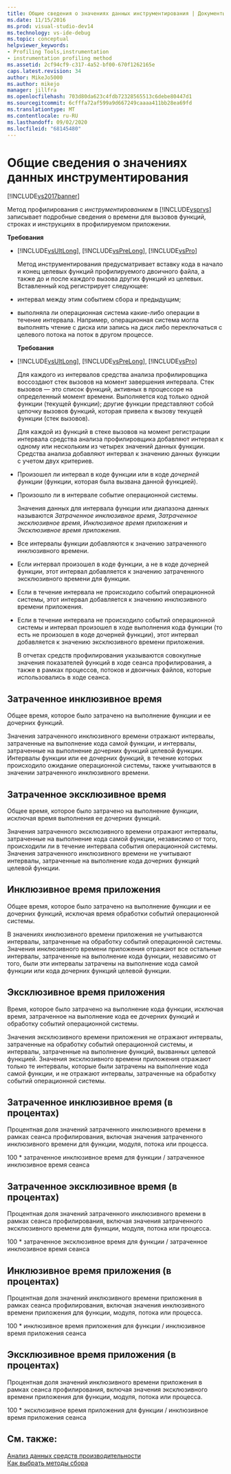 ```yaml
---
title: Общие сведения о значениях данных инструментирования | Документы Майкрософт
ms.date: 11/15/2016
ms.prod: visual-studio-dev14
ms.technology: vs-ide-debug
ms.topic: conceptual
helpviewer_keywords:
- Profiling Tools,instrumentation
- instrumentation profiling method
ms.assetid: 2cf94cf9-c317-4a52-bf00-670f1262165e
caps.latest.revision: 34
author: MikeJo5000
ms.author: mikejo
manager: jillfra
ms.openlocfilehash: 703d80da623c4fdb72328565513c6debe80447d1
ms.sourcegitcommit: 6cfffa72af599a9d667249caaaa411bb28ea69fd
ms.translationtype: MT
ms.contentlocale: ru-RU
ms.lasthandoff: 09/02/2020
ms.locfileid: "68145480"
---
```

# <a name="understanding-instrumentation-data-values"></a>Общие сведения о значениях данных инструментирования
[!INCLUDE[vs2017banner](../includes/vs2017banner.md)]

Метод профилирования с *инструментированием* в [!INCLUDE[vsprvs](../includes/vsprvs-md.md)] записывает подробные сведения о времени для вызовов функций, строках и инструкциях в профилируемом приложении.  
  
 **Требования**  
  
- [!INCLUDE[vsUltLong](../includes/vsultlong-md.md)], [!INCLUDE[vsPreLong](../includes/vsprelong-md.md)], [!INCLUDE[vsPro](../includes/vspro-md.md)]  
  
  Метод инструментирования предусматривает вставку кода в начало и конец целевых функций профилируемого двоичного файла, а также до и после каждого вызова других функций из целевых. Вставленный код регистрирует следующее:  
  
- интервал между этим событием сбора и предыдущим;  
  
- выполняла ли операционная система какие-либо операции в течение интервала. Например, операционная система могла выполнять чтение с диска или запись на диск либо переключаться с целевого потока на поток в другом процессе.  
  
  **Требования**  
  
- [!INCLUDE[vsUltLong](../includes/vsultlong-md.md)], [!INCLUDE[vsPreLong](../includes/vsprelong-md.md)], [!INCLUDE[vsPro](../includes/vspro-md.md)]  
  
  Для каждого из интервалов средства анализа профилировщика воссоздают стек вызовов на момент завершения интервала. Стек вызовов — это список функций, активных в процессоре на определенный момент времени. Выполняется код только одной функции (текущей функции); другие функции представляют собой цепочку вызовов функций, которая привела к вызову текущей функции (стек вызовов).  
  
  Для каждой из функций в стеке вызовов на момент регистрации интервала средства анализа профилировщика добавляют интервал к одному или нескольким из четырех значений данных функции. Средства анализа добавляют интервал к значению данных функции с учетом двух критериев.  
  
- Произошел ли интервал в коде функции или в коде *дочерней функции* (функции, которая была вызвана данной функцией).  
  
- Произошло ли в интервале событие операционной системы.  
  
  Значения данных для интервала функции или диапазона данных называются *Затраченное инклюзивное время*, *Затраченное эксклюзивное время*, *Инклюзивное время приложения* и *Эксклюзивное время приложения*.  
  
- Все интервалы функции добавляются к значению затраченного инклюзивного времени.  
  
- Если интервал произошел в коде функции, а не в коде дочерней функции, этот интервал добавляется к значению затраченного эксклюзивного времени для функции.  
  
- Если в течение интервала не происходило событий операционной системы, этот интервал добавляется к значению инклюзивного времени приложения.  
  
- Если в течение интервала не происходило событий операционной системы и интервал произошел в ходе выполнения кода функции (то есть не произошел в коде дочерней функции), этот интервал добавляется к значению эксклюзивного времени приложения.  
  
  В отчетах средств профилирования указываются совокупные значения показателей функций в ходе сеанса профилирования, а также в рамках процессов, потоков и двоичных файлов, которые использовались в ходе сеанса.  
  
## <a name="elapsed-inclusive-values"></a>Затраченное инклюзивное время  
 Общее время, которое было затрачено на выполнение функции и ее дочерних функций.  
  
 Значения затраченного инклюзивного времени отражают интервалы, затраченные на выполнение кода самой функции, и интервалы, затраченные на выполнение дочерних функций целевой функции. Интервалы функции или ее дочерних функций, в течение которых происходило ожидание операционной системы, также учитываются в значении затраченного инклюзивного времени.  
  
## <a name="elapsed-exclusive-values"></a>Затраченное эксклюзивное время  
 Общее время, которое было затрачено на выполнение функции, исключая время выполнения ее дочерних функций.  
  
 Значения затраченного эксклюзивного времени отражают интервалы, затраченные на выполнение кода самой функции, независимо от того, происходили ли в течение интервала события операционной системы. Значения затраченного инклюзивного времени не учитывают интервалы, затраченные на выполнение кода дочерних функций целевой функции.  
  
## <a name="application-inclusive-values"></a>Инклюзивное время приложения  
 Общее время, которое было затрачено на выполнение функции и ее дочерних функций, исключая время обработки событий операционной системы.  
  
 В значениях инклюзивного времени приложения не учитываются интервалы, затраченные на обработку событий операционной системы. Значения инклюзивного времени приложения отражают все остальные интервалы, затраченные на выполнение кода функции, независимо от того, были эти интервалы затрачены на выполнение кода самой функции или кода дочерних функций целевой функции.  
  
## <a name="application-exclusive-values"></a>Эксклюзивное время приложения  
 Время, которое было затрачено на выполнение кода функции, исключая время, затраченное на выполнение кода ее дочерних функций и обработку событий операционной системы.  
  
 Значения эксклюзивного времени приложения не отражают интервалы, затраченные на обработку событий операционной системы, и интервалы, затраченные на выполнение функций, вызванных целевой функцией. Значения эксклюзивного времени приложения отражают только те интервалы, которые были затрачены на выполнение кода самой функции, и не отражают интервалы, затраченные на обработку событий операционной системы.  
  
## <a name="elapsed-inclusive-percent"></a>Затраченное инклюзивное время (в процентах)  
 Процентная доля значений затраченного инклюзивного времени в рамках сеанса профилирования, включая значения затраченного инклюзивного времени для функции, модуля, потока или процесса.  
  
 100 * затраченное инклюзивное время для функции / затраченное инклюзивное время сеанса  
  
## <a name="elapsed-exclusive-percent"></a>Затраченное эксклюзивное время (в процентах)  
 Процентная доля значений затраченного инклюзивного времени в рамках сеанса профилирования, включая значения затраченного эксклюзивного времени для функции, модуля, потока или процесса.  
  
 100 * затраченное эксклюзивное время для функции / затраченное инклюзивное время сеанса  
  
## <a name="application-inclusive-percent"></a>Инклюзивное время приложения (в процентах)  
 Процентная доля значений инклюзивного времени приложения в рамках сеанса профилирования, включая значения инклюзивного времени приложения для функции, модуля, потока или процесса.  
  
 100 * инклюзивное время приложения для функции / инклюзивное время приложения сеанса  
  
## <a name="application-exclusive-percent"></a>Эксклюзивное время приложения (в процентах)  
 Процентная доля значений инклюзивного времени приложения в рамках сеанса профилирования, включая значения эксклюзивного времени приложения для функции, модуля, потока или процесса.  
  
 100 * эксклюзивное время приложения для функции / инклюзивное время приложения сеанса  
  
## <a name="see-also"></a>См. также:  
 [Анализ данных средств производительности](../profiling/analyzing-performance-tools-data.md)   
 [Как выбрать методы сбора](../profiling/how-to-choose-collection-methods.md)
